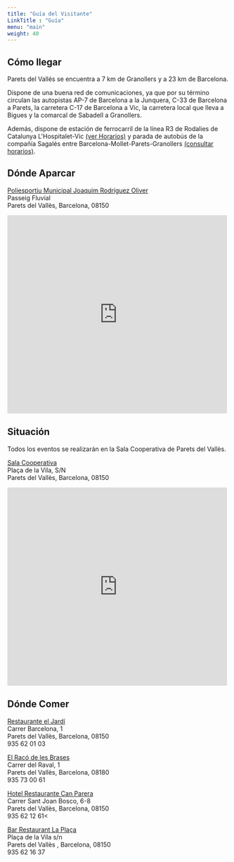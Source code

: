 ```yaml
---
title: "Guía del Visitante"
LinkTitle : "Guía"
menu: "main"
weight: 40  
---
```


## Cómo llegar

Parets del Vallés se encuentra a 7 km de Granollers y a 23 km de Barcelona.

Dispone de una buena red de comunicaciones, ya que por su término circulan las autopistas AP-7 de Barcelona a la Junquera, C-33 de Barcelona a Parets, la carretera C-17 de Barcelona a Vic, la carretera local que lleva a Bigues y la comarcal de Sabadell a Granollers.

Además, dispone de estación de ferrocarril de la línea R3 de Rodalies de Catalunya L'Hospitalet-Vic [(ver Horarios)](http://rodalies.gencat.cat/web/.content/pdf/horaris/R3.pdf) y parada de autobús de la compañía Sagalés entre Barcelona-Mollet-Parets-Granollers [(consultar horarios)](http://www.sagales.com).

## Dónde Aparcar

[Poliesportiu Municipal Joaquim Rodríguez Oliver](http://www.parets.cat/la-vila/guia-del-municipi/equipaments/poliesportiu-municipal-joaquim-rodriguez-oliver)\
Passeig Fluvial\
Parets del Vallès, Barcelona, 08150

<iframe width="500" height="450" frameborder="0" style="border:0" src="https://www.google.com/maps/embed/v1/place?q=place_id:ChIJ5VPpZaW4pBIRDkje1hls32c&key=AIzaSyBECd4GIw3O7OyPSVIp8Q2zuinVsk3nsi8" allowfullscreen></iframe>

## Situación

Todos los eventos se realizarán en la Sala Cooperativa de Parets del Vallès.

[Sala Cooperativa](https://goo.gl/maps/tXJwMCVQ9Yy)\
Plaça de la Vila, S/N\
Parets del Vallès, Barcelona, 08150

<iframe src="https://www.google.com/maps/embed?pb=!1m18!1m12!1m3!1d2984.8169857353228!2d2.232501316064497!3d41.5732053792476!2m3!1f0!2f0!3f0!3m2!1i1024!2i768!4f13.1!3m3!1m2!1s0x12a4b8a59568d37f%3A0xa1e01ead5a8d455a!2sSala+Cooperativa!5e0!3m2!1ses!2ses!4v1520600006094" width="500" height="450" frameborder="0" style="border:0" allowfullscreen></iframe>

## Dónde Comer

[Restaurante el Jardí](https://goo.gl/maps/MQqjFxaKX1k)\
Carrer Barcelona, 1\
Parets del Vallès, Barcelona, 08150\
935 62 01 03

[El Racó de les Brases](https://goo.gl/maps/kD6qKZGtjKU2)\
Carrer del Raval, 1\
Parets del Vallès, Barcelona, 08180\
935 73 00 61

[Hotel Restaurante Can Parera](https://goo.gl/maps/73TWEEHYNQR2)\
Carrer Sant Joan Bosco, 6-8\
Parets del Vallès, Barcelona, 08150\
935 62 12 61<

[Bar Restaurant La Plaça](https://www.google.es/maps/place/Bar+Restaurant+La+Plaça/@41.5727296,2.2335422,17z/data=!4m13!1m5!2m4!1sbar+la+plaza+paret!5m2!5m1!1s2018-05-13!3m6!1s0x12a4b8a5bfe810b7:0xdc0f402c81e404ae!5m1!1s2018-05-13!8m2!3d41.5732253!4d2.2347787)\
Plaça de la Vila s/n\
Parets del Vallès , Barcelona, 08150\
935 62 16 37